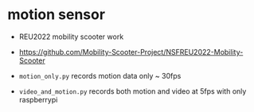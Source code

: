 # motion sensor
* REU2022 mobility scooter work 
* https://github.com/Mobility-Scooter-Project/NSFREU2022-Mobility-Scooter

* `motion_only.py` records motion data only ~ 30fps

* `video_and_motion.py` records both motion and video at 5fps with only raspberrypi
